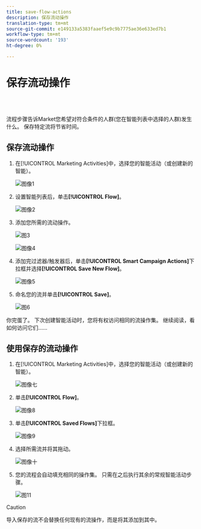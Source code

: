```yaml
---
title: save-flow-actions
description: 保存流动操作
translation-type: tm+mt
source-git-commit: e149133a5383faaef5e9c9b7775ae36e633ed7b1
workflow-type: tm+mt
source-wordcount: '193'
ht-degree: 0%

---
```



# 保存流动操作

<br> 

流程步骤告诉Market您希望对符合条件的人群(您在智能列表中选择的人群)发生什么。 保存特定流将节省时间。

## 保存流动操作

1. 在[!UICONTROL Marketing Activities]中，选择您的智能活动（或创建新的智能）。

   ![图像1](/help/sky/assets/smart-lists-and-static-lists/save-flow-actions/save-flow-actions-1.png)

1. 设置智能列表后，单击&#x200B;**[!UICONTROL Flow]**。

   ![图像2](/help/sky/assets/smart-lists-and-static-lists/save-flow-actions/save-flow-actions-2.png)

1. 添加您所需的流动操作。

   ![图3](/help/sky/assets/smart-lists-and-static-lists/save-flow-actions/save-flow-actions-3.png)

   ![图像4](/help/sky/assets/smart-lists-and-static-lists/save-flow-actions/save-flow-actions-4.png)

1. 添加完过滤器/触发器后，单击&#x200B;**[!UICONTROL Smart Campaign Actions]**&#x200B;下拉框并选择&#x200B;**[!UICONTROL Save New Flow]**。

   ![图像5](/help/sky/assets/smart-lists-and-static-lists/save-flow-actions/save-flow-actions-5.png)

1. 命名您的流并单击&#x200B;**[!UICONTROL Save]**。

   ![图6](/help/sky/assets/smart-lists-and-static-lists/save-flow-actions/save-flow-actions-6.png)

你完蛋了。 下次创建智能活动时，您将有权访问相同的流操作集。 继续阅读，看如何访问它们……

## 使用保存的流动操作

1. 在[!UICONTROL Marketing Activities]中，选择您的智能活动（或创建新的智能）。

   ![图像七](/help/sky/assets/smart-lists-and-static-lists/save-flow-actions/save-flow-actions-7.png)

1. 单击&#x200B;**[!UICONTROL Flow]**。

   ![图像8](/help/sky/assets/smart-lists-and-static-lists/save-flow-actions/save-flow-actions-8.png)

1. 单击&#x200B;**[!UICONTROL Saved Flows]**&#x200B;下拉框。

   ![图像9](/help/sky/assets/smart-lists-and-static-lists/save-flow-actions/save-flow-actions-9.png)

1. 选择所需流并将其拖动。

   ![图像十](/help/sky/assets/smart-lists-and-static-lists/save-flow-actions/save-flow-actions-10.png)

1. 您的流程会自动填充相同的操作集。 只需在之后执行其余的常规智能活动步骤。

   ![图11](/help/sky/assets/smart-lists-and-static-lists/save-flow-actions/save-flow-actions-11.png)

>[!CAUTION]
>
>导入保存的流不会替换任何现有的流操作，而是将其添加到其中。
